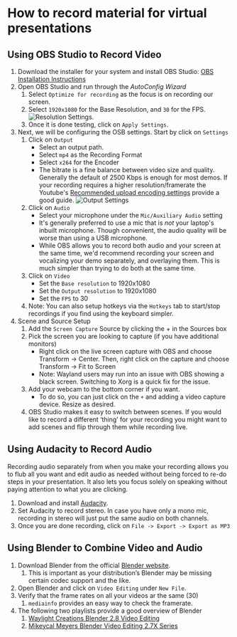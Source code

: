 # How to record material for virtual presentations

## Using OBS Studio to Record Video

1. Download the installer for your system and install OBS Studio: [OBS Installation Instructions](https://obsproject.com/wiki/install-instructions)
2. Open OBS Studio and run through the _AutoConfig Wizard_
    1. Select `Optimize for recording` as the focus is on recording our screen.
    2. Select `1920x1080` for the Base Resolution, and `30` for the FPS.
    ![Resolution Settings](./media/resolution_settings.png).
    3. Once it is done testing, click on `Apply Settings`.
3. Next, we will be configuring the OSB settings. Start by click on `Settings`
    1. Click on `Output`
        - Select an output path.
        - Select `mp4` as the Recording Format
        - Select `x264` for the Encoder
        - The bitrate is a fine balance between video size and quality. Generally the default of 2500 Kbps is enough for most demos. If your recording requires a higher resolution/framerate the  Youtube's [Recommended upload encoding settings](https://support.google.com/youtube/answer/1722171) provide a good guide.
        ![Output Settings](./media/output_settings.png)
    2. Click on `Audio`
        - Select your microphone under the `Mic/Auxiliary Audio` setting
        - It's generally preferred to use a mic that is _not_ your laptop's inbuilt microphone. Though convenient, the audio quality will be worse than using a USB microphone.
        - While OBS allows you to record both audio and your screen at the same time, we'd recommend recording your screen and vocalizing your demo separately, and overlaying them. This is much simpler than trying to do both at the same time.
    3. Click on `Video`
        - Set the `Base resolution` to 1920x1080
        - Set the `Output resolution` to 1920x1080
        - Set the `FPS` to 30
    4. Note: You can also setup hotkeys via the `Hotkeys` tab to start/stop recordings if you find using the keyboard simpler.
4. Scene and Source Setup
    1. Add the `Screen Capture` Source by clicking the + in the Sources box
    2. Pick the screen you are looking to capture (if you have additional monitors)
        - Right click on the live screen capture with OBS and choose Transform -> Center. Then, right click on the capture and choose Transform -> Fit to Screen
        - Note: Wayland users may run into an issue with OBS showing a black screen. Switching to Xorg is a quick fix for the issue.
    3. Add your webcam to the bottom corner if you want.
        - To do so, you can just click on the `+` and adding a video capture device. Resize as desired.
    4. OBS Studio makes it easy to switch between scenes. If you would like to record a different ‘thing’ for your recording you might want to add scenes and flip through them while recording live.

## Using Audacity to Record Audio

Recording audio separately from when you make your recording allows you to flub all you want and edit audio as needed without being
forced to re-do steps in your presentation. It also lets you focus solely on speaking without paying attention to what you are clicking.

1. Download and install [Audacity](https://www.audacityteam.org/download/).
2. Set Audacity to record stereo. In case you have only a mono mic, recording in stereo will just put the same audio on both channels.
3. Once you are done recording, click on `File -> Export -> Export as MP3`

## Using Blender to Combine Video and Audio

1. Download Blender from the official [Blender website](https://www.blender.org/download/).
    1. This is important as your distribution’s Blender may be missing certain codec support and the like.
2. Open Blender and click on `Video Editing` under `New File`.
3. Verify that the frame rates on all your videos ar the same (30)
    1. `mediainfo` provides an easy way to check the framerate.
4. The following two playlists provide a good overview of Blender
    1. [Waylight Creations Blender 2.8 Video Editing](https://www.youtube.com/playlist?list=PLlXsqAWo0V6IiiThMKxaezET2sdO7grjQ)
    2. [Mikeycal Meyers Blender Video Editing 2.7X Series](https://www.youtube.com/playlist?list=PLjyuVPBuorqIhlqZtoIvnAVQ3x18sNev4)
